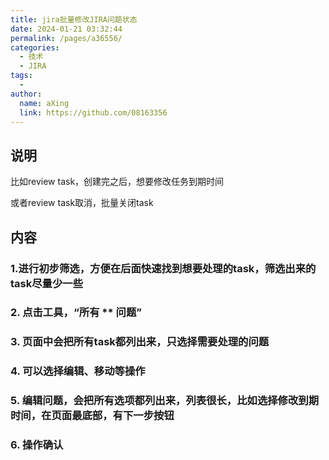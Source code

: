 ```yaml
---
title: jira批量修改JIRA问题状态
date: 2024-01-21 03:32:44
permalink: /pages/a36556/
categories:
  - 技术
  - JIRA
tags:
  - 
author: 
  name: aXing
  link: https://github.com/08163356
---
```

## 说明

 比如review task，创建完之后，想要修改任务到期时间

或者review task取消，批量关闭task

## 内容

### 1.进行初步筛选，方便在后面快速找到想要处理的task，筛选出来的task尽量少一些

### 2. 点击工具，“所有 ** 问题”

### 3. 页面中会把所有task都列出来，只选择需要处理的问题

### 4. 可以选择编辑、移动等操作

### 5. 编辑问题，会把所有选项都列出来，列表很长，比如选择修改到期时间，在页面最底部，有下一步按钮

### 6. 操作确认
